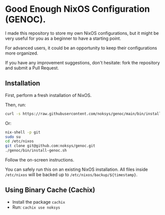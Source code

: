 # Good Enough NixOS Configuration (GENOC).

I made this repository to store my own NixOS configurations, but it might be very useful for you as a beginner to have a starting point.

For advanced users, it could be an opportunity to keep their configurations more organized.

If you have any improvement suggestions, don't hesitate: fork the repository and submit a Pull Request.

## Installation
First, perform a fresh installation of NixOS.

Then, run:

```bash
curl -s https://raw.githubusercontent.com/noksys/genoc/main/bin/install-genoc.sh | sudo bash
```

Or:

```bash
nix-shell -p git
sudo su
cd /etc/nixos
git clone git@github.com:noksys/genoc.git
./genoc/bin/install-genoc.sh
```

Follow the on-screen instructions.

You can safely run this on an existing NixOS installation. All files inside `/etc/nixos` will be backed up to `/etc/nixos/backup/${timestamp}`.

## Using Binary Cache (Cachix)

- Install the package `cachix`
- Run: `cachix use noksys`
